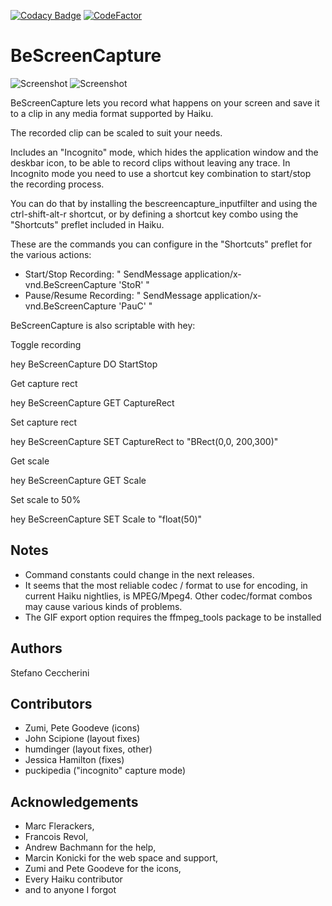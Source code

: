 [![Codacy Badge](https://api.codacy.com/project/badge/Grade/63f373e0c5c04abfa329e6d505d1f014)](https://app.codacy.com/gh/jackburton79/bescreencapture?utm_source=github.com&utm_medium=referral&utm_content=jackburton79/bescreencapture&utm_campaign=Badge_Grade_Settings)
[![CodeFactor](https://www.codefactor.io/repository/github/jackburton79/bescreencapture/badge)](https://www.codefactor.io/repository/github/jackburton79/bescreencapture)

# BeScreenCapture

![Screenshot](https://raw.github.com/jackburton79/bescreencapture/master/BeScreenCapture.png) ![Screenshot](https://raw.github.com/jackburton79/bescreencapture/master/BeScreenCapture-options.png)

BeScreenCapture lets you record what happens on your screen and save it to a clip in any media format supported by Haiku.

The recorded clip can be scaled to suit your needs.

Includes an "Incognito" mode, which hides the application window and the deskbar icon, to be able to record clips without leaving any trace.
In Incognito mode you need to use a shortcut key combination to start/stop the recording process.

You can do that by installing the bescreencapture_inputfilter and using the ctrl-shift-alt-r shortcut, or by defining a shortcut key combo using the "Shortcuts" preflet included in Haiku.

These are the commands you can configure in the "Shortcuts" preflet for the various actions:

* Start/Stop Recording: " SendMessage application/x-vnd.BeScreenCapture 'StoR' "
* Pause/Resume Recording: " SendMessage application/x-vnd.BeScreenCapture 'PauC' "

BeScreenCapture is also scriptable with hey:

Toggle recording

 hey BeScreenCapture DO StartStop

Get capture rect 

 hey BeScreenCapture GET CaptureRect

Set capture rect

 hey BeScreenCapture SET CaptureRect to "BRect(0,0, 200,300)"

Get scale

 hey BeScreenCapture GET Scale

Set scale to 50%

 hey BeScreenCapture SET Scale to "float(50)"


## Notes

* Command constants could change in the next releases.
* It seems that the most reliable codec / format to use for encoding, in current Haiku nightlies, is MPEG/Mpeg4. Other codec/format combos may cause various kinds of problems.
* The GIF export option requires the ffmpeg_tools package to be installed

## Authors

Stefano Ceccherini

## Contributors

* Zumi, Pete Goodeve (icons)
* John Scipione (layout fixes)
* humdinger (layout fixes, other)
* Jessica Hamilton (fixes)
* puckipedia ("incognito" capture mode)

## Acknowledgements

* Marc Flerackers,
* Francois Revol,
* Andrew Bachmann for the help,
* Marcin Konicki for the web space and support,
* Zumi and Pete Goodeve for the icons,
* Every Haiku contributor
* and to anyone I forgot
